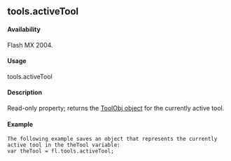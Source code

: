 ## tools.activeTool

#### Availability

Flash MX 2004.

#### Usage

tools.activeTool

#### Description

Read-only property; returns the [ToolObj object](#_bookmark1089) for the currently active tool.

#### Example

```
The following example saves an object that represents the currently active tool in the theTool variable:
var theTool = fl.tools.activeTool;

```